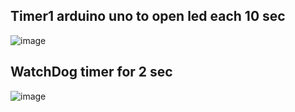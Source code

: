## Timer1 arduino uno to open led each 10 sec
![image](https://github.com/user-attachments/assets/f7007e95-307d-4597-9428-c2c3cba3dc34)

## WatchDog timer for 2 sec
![image](https://github.com/user-attachments/assets/5b6045d5-4963-4bca-b2e3-4f8325b1112a)
